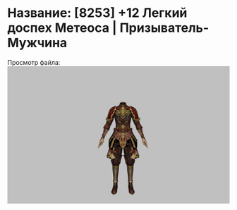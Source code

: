 # Название: [8253] +12 Легкий доспех Метеоса | Призыватель-Мужчина

Просмотр файла:
![p080030.png](p080030.png)